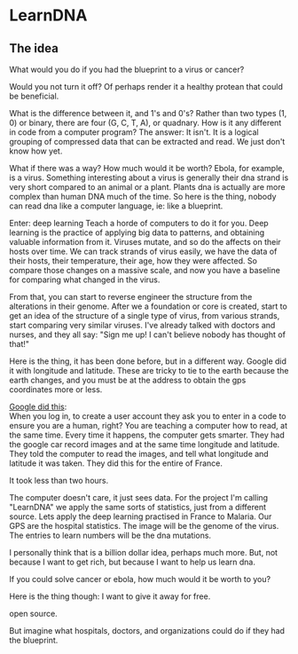 # LearnDNA

## The idea
What would you do if you had the blueprint to a virus or cancer?

Would you not turn it off?  Of perhaps render it a healthy protean that could be beneficial.

What is the difference between it, and 1's and 0's?  Rather than two types (1, 0) or binary, there are four (G, C, T, A), or quadnary.  How is it any different in code from a computer program?  The answer: It isn't.  It is a logical grouping of compressed data that can be extracted and read.  We just don't know how yet.

What if there was a way? How much would it be worth?  Ebola, for example, is a virus. Something interesting about a virus is generally their dna strand is very short compared to an animal or a plant.  Plants dna is actually are more complex than human DNA much of the time.  So here is the thing, nobody can read dna like a computer language, ie: like a blueprint.  

Enter: deep learning  Teach a horde of computers to do it for you.  Deep learning is the practice of applying big data to patterns, and obtaining valuable information from it.  Viruses mutate, and so do the affects on their hosts over time.  We can track strands of virus easily, we have the data of their hosts, their temperature, their age, how they were affected.  So compare those changes on a massive scale, and now you have a baseline for comparing what changed in the virus.

From that, you can start to reverse engineer the structure from the alterations in their genome.  After we a foundation or core is created, start to get an idea of the structure of a single type of virus, from various strands, start comparing very similar viruses.  I've already talked with doctors and nurses, and they all say: "Sign me up! I can't believe nobody has thought of that!"

Here is the thing, it has been done before, but in a different way.  Google did it with longitude and latitude.  These are tricky to tie to the earth because the earth changes, and you must be at the address to obtain the gps coordinates more or less.

[Google did this](http://www.technologyreview.com/view/523326/how-google-cracked-house-number-identification-in-street-view/):  
When you log in, to create a user account they ask you to enter in a code to ensure you are a human, right?  You are teaching a computer how to read, at the same time.  Every time it happens, the computer gets smarter.  They had the google car record images and at the same time longitude and latitude.  They told the computer to read the images, and tell what longitude and latitude it was taken.  They did this for the entire of France.

It took less than two hours.

The computer doesn't care, it just sees data.  For the project I'm calling "LearnDNA" we apply the same sorts of statistics, just from a different source.
Lets apply the deep learning practised in France to Malaria.
Our GPS are the hospital statistics.
The image will be the genome of the virus.
The entries to learn numbers will be the dna mutations.

I personally think that is a billion dollar idea, perhaps much more.  But, not because I want to get rich, but because I want to help us learn dna.

If you could solve cancer or ebola, how much would it be worth to you?

Here is the thing though: I want to give it away for free.

open source.

But imagine what hospitals, doctors, and organizations could do if they had the blueprint.
